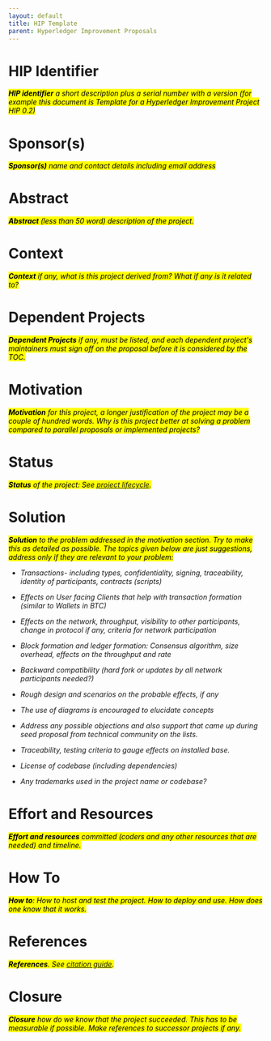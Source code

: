 ```yaml
---
layout: default
title: HIP Template
parent: Hyperledger Improvement Proposals
---
```


# HIP Identifier
<mark>_**HIP identifier** a short description plus a serial number with a
version (for example this document is Template for a Hyperledger
Improvement Project HIP 0.2)_
</mark>

# Sponsor(s)
<mark>_**Sponsor(s)** name and contact details including email address_
</mark>

# Abstract
<mark>_**Abstract** (less than 50 word) description of the project._
</mark>

# Context
<mark>_**Context** if any, what is this project derived from? What if any
is it related to?_
</mark>

# Dependent Projects
<mark>_**Dependent Projects** if any, must be listed, and each dependent
project\'s maintainers must sign off on the proposal before it is
considered by the TOC._
</mark>

# Motivation
<mark>_**Motivation** for this project, a longer justification of the
project may be a couple of hundred words. Why is this project better
at solving a problem compared to parallel proposals or implemented
projects?_
</mark>

# Status
<mark>_**Status** of the project: See [project lifecycle](https://hyperledger.github.io/toc/project-lifecycle.html)._
</mark>

# Solution
<mark>_**Solution** to the problem addressed in the motivation section. Try
to make this as detailed as possible. The topics given below are
just suggestions, address only if they are relevant to your problem:_

-   _Transactions- including types, confidentiality, signing,
    traceability, identity of participants, contracts (scripts)_

-   _Effects on User facing Clients that help with transaction
    formation (similar to Wallets in BTC)_

-   _Effects on the network, throughput, visibility to other
    participants, change in protocol if any, criteria for network
    participation_

-   _Block formation and ledger formation: Consensus algorithm, size
    overhead, effects on the throughput and rate_

-   _Backward compatibility (hard fork or updates by all network
    participants needed?)_

-   _Rough design and scenarios on the probable effects, if any_

-   _The use of diagrams is encouraged to elucidate concepts_

-   _Address any possible objections and also support that came up
    during seed proposal from technical community on the lists._

-   _Traceability, testing criteria to gauge effects on installed
    base._

-   _License of codebase (including dependencies)_

-   _Any trademarks used in the project name or codebase?_
</mark>

# Effort and Resources
<mark>_**Effort and resources** committed (coders and any other resources
that are needed) and timeline._
</mark>

# How To
<mark>_**How to**: How to host and test the project. How to deploy and use.
How does one know that it works._
</mark>

# References
<mark>_**References**. See [citation guide](http://www.chicagomanualofstyle.org/tools_citationguide.html)._
</mark>

# Closure
<mark>_**Closure** how do we know that the project succeeded. This has to
be measurable if possible. Make references to successor projects if
any._
</mark>